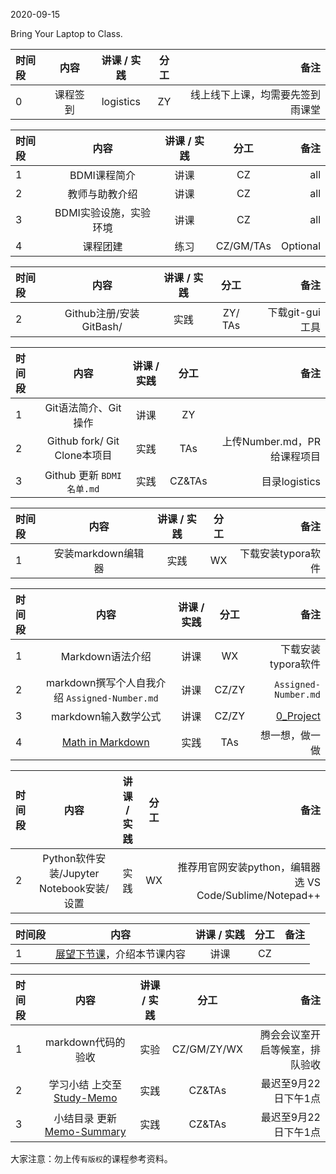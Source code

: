 2020-09-15

Bring Your Laptop to Class. 

|时间段     |  内容    | 讲课 / 实践     |  分工  |   备注       |
| :---      |   :----:    |   :----:    |    :----:    |       ---:   |
|   0       | 课程签到     |  logistics   |     ZY     |   线上线下上课，均需要先签到雨课堂     |


|时间段     |  内容    | 讲课 / 实践     |  分工  |   备注       |
| :---      |   :----:    |   :----:    |    :----:    |       ---:   |
|   1       | BDMI课程简介    | 讲课    |     CZ     |   all     |
|   2       | 教师与助教介绍    | 讲课    |     CZ     |   all     |
|   3       | BDMI实验设施，实验环境    | 讲课    |     CZ     |   all     |
|   4       | 课程团建 |   练习    |     CZ/GM/TAs        |     Optional     |



|时间段     |  内容    | 讲课 / 实践     |  分工  | 备注       |
| :---      |   :----:    |   :----:    |    :----:    |       ---: |
|   2       | Github注册/安装GitBash/   |  实践    |    ZY/  TAs     |   下载git-gui工具     |


|时间段     |  内容    | 讲课 / 实践     |  分工  | 备注       |
| :---      |   :----:    |   :----:    |    :----:    |       ---: |
|   1       | Git语法简介、Git操作     |  讲课    |    ZY     |  |
|   2       | Github fork/ Git Clone本项目     |  实践    |    TAs     |  上传Number.md，PR给课程项目      |
|   3       | Github 更新 ``BDMI名单.md``     |  实践    |    CZ&TAs     |  目录logistics   |


|时间段     |  内容    | 讲课 / 实践     |  分工  | 备注       |
| :---      |   :----:    |   :----:    |    :----:    |       ---: |
|   1       | 安装markdown编辑器  |  实践    |   WX     | 下载安装typora软件    |


|时间段     |  内容    | 讲课 / 实践     |  分工  | 备注       |
| :---      |   :----:    |   :----:    |    :----:    |       ---: |
|   1       | Markdown语法介绍    |  讲课    |   WX     | 下载安装typora软件    |
|   2       | markdown撰写个人自我介绍 ``Assigned-Number.md``  |  讲课    |     CZ/ZY     |   ``Assigned-Number.md``      |
|   3       | markdown输入数学公式  |  讲课    |     CZ/ZY     |   [0_Project](../../Course-Projects/0_Project)      |
|   4       | [Math in Markdown](math-md.md) |   实践   |   TAs   |    想一想，做一做    |


|时间段     |  内容    | 讲课 / 实践     |  分工  | 备注       |
| :---      |   :----:    |   :----:    |    :----:    |       ---: |
|   2       | Python软件安装/Jupyter Notebook安装/设置     |  实践    |   WX    |   推荐用官网安装python，编辑器选 VS Code/Sublime/Notepad++     |


|时间段     |  内容    | 讲课 / 实践     |  分工  |   备注       |
| :---      |   :----:    |   :----:    |    :----:    |       ---:   |
|   1      | [展望下节课](../WW2/WW2-Plan.md)，介绍本节课内容     |  讲课    |     CZ     |         |


|时间段     |  内容    | 讲课 / 实践     |  分工  | 备注       |
| :---     |   :----:    |   :----:    |    :----:    |     ---: |
|   1      | markdown代码的验收     |  实验   |     CZ/GM/ZY/WX     |    腾会会议室开启等候室，排队验收     |
|   2      | 学习小结 上交至[Study-Memo](../../Memos/Study-Memo)    |  实践    |     CZ&TAs     |   最迟至9月22日下午1点      |
|   3      | 小结目录 更新 [Memo-Summary](../../Memos/Memo-Summary)  |  实践    |     CZ&TAs     |   最迟至9月22日下午1点      |



大家注意：勿上传``有版权``的课程参考资料。
